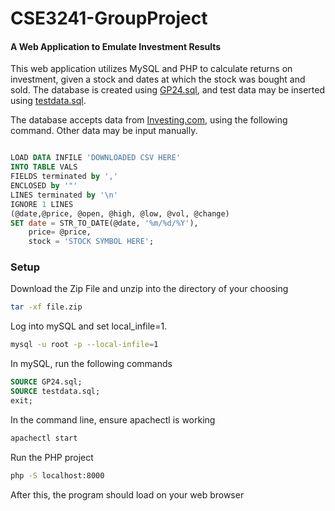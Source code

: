 # CSE3241-GroupProject

#### A Web Application to Emulate Investment Results

This web application utilizes MySQL and PHP to calculate returns on investment, given a stock and dates at which the stock was bought and sold. The database is created using [GP24.sql](GP24.sql), and test data may be inserted using [testdata.sql](testdata.sql).

The database accepts data from [Investing.com](https://www.investing.com), using the following command. Other data may be input manually. 

```sql

LOAD DATA INFILE 'DOWNLOADED CSV HERE'
INTO TABLE VALS
FIELDS terminated by ','
ENCLOSED by '"'
LINES terminated by '\n'
IGNORE 1 LINES
(@date,@price, @open, @high, @low, @vol, @change)
SET date = STR_TO_DATE(@date, '%m/%d/%Y'),
	price= @price,
	stock = 'STOCK SYMBOL HERE';

```

### Setup

Download the Zip File and unzip into the directory of your choosing
```sh
tar -xf file.zip
```

Log into mySQL and set local_infile=1.
```sh
mysql -u root -p --local-infile=1
```

In mySQL, run the following commands
```sql
SOURCE GP24.sql;
SOURCE testdata.sql;
exit;
```
In the command line, ensure apachectl is working
```sh
apachectl start
```
Run the PHP project
```sh
php -S localhost:8000
```
After this, the program should load on your web browser
